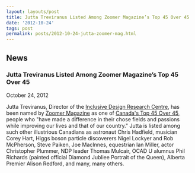 ```yaml
---
layout: layouts/post
title: Jutta Treviranus Listed Among Zoomer Magazine’s Top 45 Over 45
date: '2012-10-24'
tags: post
permalink: posts/2012-10-24-jutta-zoomer-mag.html
---
```

<article class="floe-content floe-news-item">
                <h2> News </h2>
                <h3>Jutta Treviranus Listed Among Zoomer Magazine’s Top 45 Over 45</h3>
                <time class="floe-date" datetime="2012-10-24">October 24, 2012</time>
                <p>
                    Jutta Treviranus, Director of the <a href="http://idrc.ocadu.ca">Inclusive Design Research Centre</a>, has been named by <a href="http://www.zoomermag.com/">Zoomer Magazine</a> as one of <a href="http://www.everythingzoomer.com/arts-entertainment/stars-royals/2012/10/05/the-3rd-annual-zoomer-list-canadas-top-45-over-45-jutta-treviranus/">Canada's Top 45 Over 45</a>, people who "have made a difference in their chose fields and passions while improving our lives and that of our country." Jutta is listed among such other illustrious Canadians as astronaut Chris Hadfield, musician Corey Hart, Higgs boson particle discoverers Nigel Lockyer and Rob McPherson, Steve Paiken, Joe MacInnes, equestrian Ian Miller, actor Christopher Plummer, NDP leader Thomas Mulcair, OCAD U alumnus Phil Richards (painted official Diamond Jubliee Portrait of the Queen), Alberta Premier Alison Redford, and many, many others.
                </p>
            </article>

